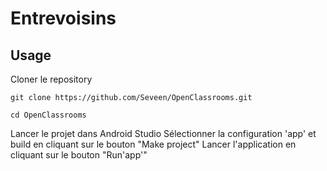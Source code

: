 # Entrevoisins

## Usage

Cloner le repository

`git clone https://github.com/Seveen/OpenClassrooms.git`

`cd OpenClassrooms`

Lancer le projet dans Android Studio
Sélectionner la configuration 'app' et build en cliquant sur le bouton "Make project"
Lancer l'application en cliquant sur le bouton "Run'app'"
